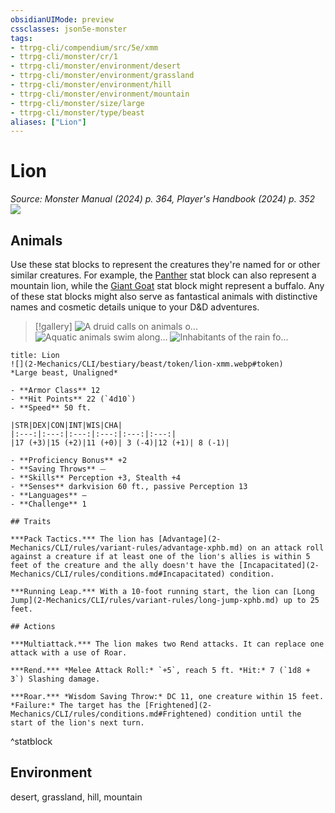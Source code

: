 ```yaml
---
obsidianUIMode: preview
cssclasses: json5e-monster
tags:
- ttrpg-cli/compendium/src/5e/xmm
- ttrpg-cli/monster/cr/1
- ttrpg-cli/monster/environment/desert
- ttrpg-cli/monster/environment/grassland
- ttrpg-cli/monster/environment/hill
- ttrpg-cli/monster/environment/mountain
- ttrpg-cli/monster/size/large
- ttrpg-cli/monster/type/beast
aliases: ["Lion"]
---
```

# Lion
*Source: Monster Manual (2024) p. 364, Player's Handbook (2024) p. 352*  
![](2-Mechanics/CLI/bestiary/beast/img/lion.webp#right)

## Animals

Use these stat blocks to represent the creatures they're named for or other similar creatures. For example, the [Panther](2-Mechanics/CLI/bestiary/beast/panther-xmm.md) stat block can also represent a mountain lion, while the [Giant Goat](2-Mechanics/CLI/bestiary/beast/giant-goat-xmm.md) stat block might represent a buffalo. Any of these stat blocks might also serve as fantastical animals with distinctive names and cosmetic details unique to your D&D adventures.

> [!gallery]
![A druid calls on animals o...](2-Mechanics/CLI/bestiary/beast/img/animals-hills-and-mountains.webp "A druid calls on animals of the hills and mountains to aid her cause")
![Aquatic animals swim along...](2-Mechanics/CLI/bestiary/beast/img/animals-aquatic.webp "Aquatic animals swim alongside a druid exploring the sea")
![Inhabitants of the rain fo...](2-Mechanics/CLI/bestiary/beast/img/animals-rainforest.webp "Inhabitants of the rain forest answer a druid's summons")

```ad-statblock
title: Lion
![](2-Mechanics/CLI/bestiary/beast/token/lion-xmm.webp#token)
*Large beast, Unaligned*

- **Armor Class** 12 
- **Hit Points** 22 (`4d10`) 
- **Speed** 50 ft.

|STR|DEX|CON|INT|WIS|CHA|
|:---:|:---:|:---:|:---:|:---:|:---:|
|17 (+3)|15 (+2)|11 (+0)| 3 (-4)|12 (+1)| 8 (-1)|

- **Proficiency Bonus** +2
- **Saving Throws** ⏤
- **Skills** Perception +3, Stealth +4
- **Senses** darkvision 60 ft., passive Perception 13
- **Languages** —
- **Challenge** 1

## Traits

***Pack Tactics.*** The lion has [Advantage](2-Mechanics/CLI/rules/variant-rules/advantage-xphb.md) on an attack roll against a creature if at least one of the lion's allies is within 5 feet of the creature and the ally doesn't have the [Incapacitated](2-Mechanics/CLI/rules/conditions.md#Incapacitated) condition.

***Running Leap.*** With a 10-foot running start, the lion can [Long Jump](2-Mechanics/CLI/rules/variant-rules/long-jump-xphb.md) up to 25 feet.

## Actions

***Multiattack.*** The lion makes two Rend attacks. It can replace one attack with a use of Roar.

***Rend.*** *Melee Attack Roll:* `+5`, reach 5 ft. *Hit:* 7 (`1d8 + 3`) Slashing damage.

***Roar.*** *Wisdom Saving Throw:* DC 11, one creature within 15 feet. *Failure:* The target has the [Frightened](2-Mechanics/CLI/rules/conditions.md#Frightened) condition until the start of the lion's next turn.
```
^statblock

## Environment

desert, grassland, hill, mountain